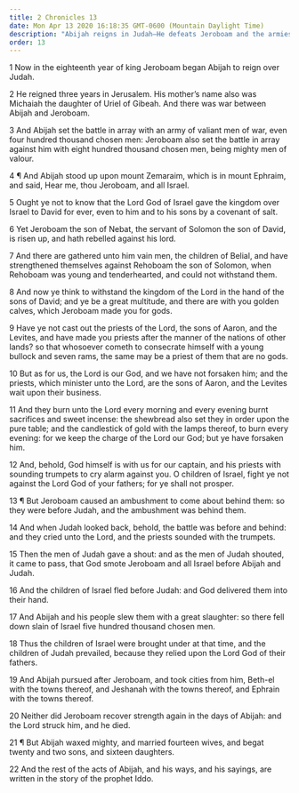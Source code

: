 ```yaml
---
title: 2 Chronicles 13
date: Mon Apr 13 2020 16:18:35 GMT-0600 (Mountain Daylight Time)
description: "Abijah reigns in Judah—He defeats Jeroboam and the armies of Israel—The Lord strikes Jeroboam, and he dies."
order: 13
---
```


1 Now in the eighteenth year of king Jeroboam began Abijah to reign over Judah.

2 He reigned three years in Jerusalem. His mother’s name also was Michaiah the daughter of Uriel of Gibeah. And there was war between Abijah and Jeroboam.

3 And Abijah set the battle in array with an army of valiant men of war, even four hundred thousand chosen men: Jeroboam also set the battle in array against him with eight hundred thousand chosen men, being mighty men of valour.

4 ¶ And Abijah stood up upon mount Zemaraim, which is in mount Ephraim, and said, Hear me, thou Jeroboam, and all Israel.

5 Ought ye not to know that the Lord God of Israel gave the kingdom over Israel to David for ever, even to him and to his sons by a covenant of salt.

6 Yet Jeroboam the son of Nebat, the servant of Solomon the son of David, is risen up, and hath rebelled against his lord.

7 And there are gathered unto him vain men, the children of Belial, and have strengthened themselves against Rehoboam the son of Solomon, when Rehoboam was young and tenderhearted, and could not withstand them.

8 And now ye think to withstand the kingdom of the Lord in the hand of the sons of David; and ye be a great multitude, and there are with you golden calves, which Jeroboam made you for gods.

9 Have ye not cast out the priests of the Lord, the sons of Aaron, and the Levites, and have made you priests after the manner of the nations of other lands? so that whosoever cometh to consecrate himself with a young bullock and seven rams, the same may be a priest of them that are no gods.

10 But as for us, the Lord is our God, and we have not forsaken him; and the priests, which minister unto the Lord, are the sons of Aaron, and the Levites wait upon their business.

11 And they burn unto the Lord every morning and every evening burnt sacrifices and sweet incense: the shewbread also set they in order upon the pure table; and the candlestick of gold with the lamps thereof, to burn every evening: for we keep the charge of the Lord our God; but ye have forsaken him.

12 And, behold, God himself is with us for our captain, and his priests with sounding trumpets to cry alarm against you. O children of Israel, fight ye not against the Lord God of your fathers; for ye shall not prosper.

13 ¶ But Jeroboam caused an ambushment to come about behind them: so they were before Judah, and the ambushment was behind them.

14 And when Judah looked back, behold, the battle was before and behind: and they cried unto the Lord, and the priests sounded with the trumpets.

15 Then the men of Judah gave a shout: and as the men of Judah shouted, it came to pass, that God smote Jeroboam and all Israel before Abijah and Judah.

16 And the children of Israel fled before Judah: and God delivered them into their hand.

17 And Abijah and his people slew them with a great slaughter: so there fell down slain of Israel five hundred thousand chosen men.

18 Thus the children of Israel were brought under at that time, and the children of Judah prevailed, because they relied upon the Lord God of their fathers.

19 And Abijah pursued after Jeroboam, and took cities from him, Beth-el with the towns thereof, and Jeshanah with the towns thereof, and Ephrain with the towns thereof.

20 Neither did Jeroboam recover strength again in the days of Abijah: and the Lord struck him, and he died.

21 ¶ But Abijah waxed mighty, and married fourteen wives, and begat twenty and two sons, and sixteen daughters.

22 And the rest of the acts of Abijah, and his ways, and his sayings, are written in the story of the prophet Iddo.

